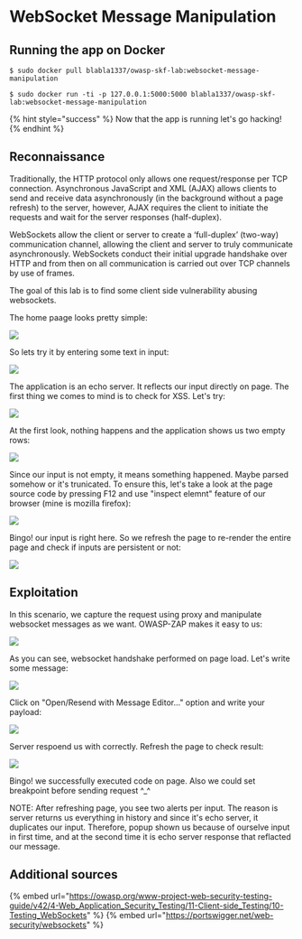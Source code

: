 # WebSocket Message Manipulation

## Running the app on Docker

```
$ sudo docker pull blabla1337/owasp-skf-lab:websocket-message-manipulation
```

```
$ sudo docker run -ti -p 127.0.0.1:5000:5000 blabla1337/owasp-skf-lab:websocket-message-manipulation
```

{% hint style="success" %}
Now that the app is running let's go hacking!
{% endhint %}

## Reconnaissance

Traditionally, the HTTP protocol only allows one request/response per TCP connection. Asynchronous JavaScript and XML (AJAX) allows clients to send and receive data asynchronously (in the background without a page refresh) to the server, however, AJAX requires the client to initiate the requests and wait for the server responses (half-duplex).

WebSockets allow the client or server to create a ‘full-duplex’ (two-way) communication channel, allowing the client and server to truly communicate asynchronously. WebSockets conduct their initial upgrade handshake over HTTP and from then on all communication is carried out over TCP channels by use of frames.

The goal of this lab is to find some client side vulnerability abusing websockets.

The home paage looks pretty simple:

![](../../.gitbook/assets/python/Websocket-Message-Manipulation/websocket-1.png)

So lets try it by entering some text in input:

![](../../.gitbook/assets/python/Websocket-Message-Manipulation/websocket-2.png)

The application is an echo server. It reflects our input directly on page. The first thing we comes to mind is to check for XSS. Let's try:

![](../../.gitbook/assets/python/Websocket-Message-Manipulation/websocket-3.png)

At the first look, nothing happens and the application shows us two empty rows:

![](../../.gitbook/assets/python/Websocket-Message-Manipulation/websocket-5.png)

Since our input is not empty, it means something happened. Maybe parsed somehow or it's trunicated. To ensure this, let's take a look at the page source code by pressing F12 and use "inspect elemnt" feature of our browser (mine is mozilla firefox):

![](../../.gitbook/assets/python/Websocket-Message-Manipulation/websocket-6.png)

Bingo! our input is right here. So we refresh the page to re-render the entire page and check if inputs are persistent or not:

![](../../.gitbook/assets/python/Websocket-Message-Manipulation/websocket-4.png)

## Exploitation

In this scenario, we capture the request using proxy and manipulate websocket messages as we want. OWASP-ZAP makes it easy to us:

![](../../.gitbook/assets/python/Websocket-Message-Manipulation/websocket-7.png)

As you can see, websocket handshake performed on page load. Let's write some message:

![](../../.gitbook/assets/python/Websocket-Message-Manipulation/websocket-8.png)

Click on "Open/Resend with Message Editor..." option and write your payload:

![](../../.gitbook/assets/python/Websocket-Message-Manipulation/websocket-9.png)

Server respoend us with correctly. Refresh the page to check result:

![](../../.gitbook/assets/python/Websocket-Message-Manipulation/websocket-10.png)

Bingo! we successfully executed code on page. Also we could set breakpoint before sending request ^\_^

NOTE: After refreshing page, you see two alerts per input. The reason is server returns us everything in history and since it's echo server, it duplicates our input. Therefore, popup shown us because of ourselve input in first time, and at the second time it is echo server response that reflacted our message.

## Additional sources

{% embed url="https://owasp.org/www-project-web-security-testing-guide/v42/4-Web_Application_Security_Testing/11-Client-side_Testing/10-Testing_WebSockets" %}
{% embed url="https://portswigger.net/web-security/websockets" %}
